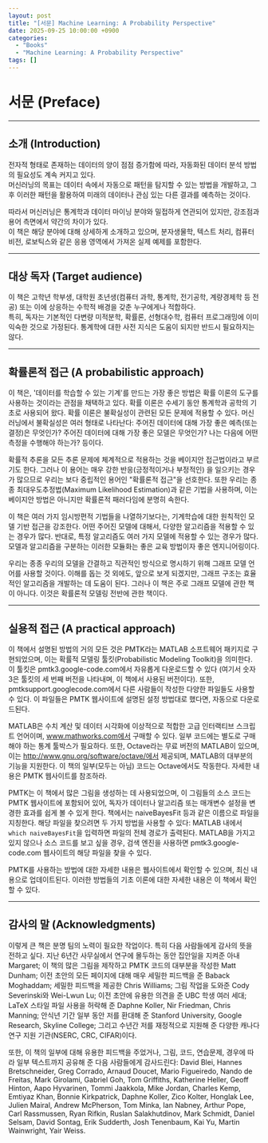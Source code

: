 ```yaml
---
layout: post
title: "[서문] Machine Learning: A Probability Perspective"
date: 2025-09-25 10:00:00 +0900
categories:
  - "Books"
  - "Machine Learning: A Probability Perspective"
tags: []
---
```



# 서문 (Preface)

---

## 소개 (Introduction)

전자적 형태로 존재하는 데이터의 양이 점점 증가함에 따라, 자동화된 데이터 분석 방법의 필요성도 계속 커지고 있다.  
머신러닝의 목표는 데이터 속에서 자동으로 패턴을 탐지할 수 있는 방법을 개발하고, 그 후 이러한 패턴을 활용하여 미래의 데이터나 관심 있는 다른 결과를 예측하는 것이다.  

따라서 머신러닝은 통계학과 데이터 마이닝 분야와 밀접하게 연관되어 있지만, 강조점과 용어 측면에서 약간의 차이가 있다.  
이 책은 해당 분야에 대해 상세하게 소개하고 있으며, 분자생물학, 텍스트 처리, 컴퓨터 비전, 로보틱스와 같은 응용 영역에서 가져온 실제 예제를 포함한다.  

---

## 대상 독자 (Target audience)

이 책은 고학년 학부생, 대학원 초년생(컴퓨터 과학, 통계학, 전기공학, 계량경제학 등 전공) 또는 이에 상응하는 수학적 배경을 갖춘 누구에게나 적합하다.  
특히, 독자는 기본적인 다변량 미적분학, 확률론, 선형대수학, 컴퓨터 프로그래밍에 이미 익숙한 것으로 가정된다. 통계학에 대한 사전 지식은 도움이 되지만 반드시 필요하지는 않다.  

---

## 확률론적 접근 (A probabilistic approach)

이 책은, '데이터를 학습할 수 있는 기계'를 만드는 가장 좋은 방법은 확률 이론의 도구를 사용하는 것이라는 관점을 채택하고 있다. 확률 이론은 수세기 동안 통계학과 공학의 기초로 사용되어 왔다. 확률 이론은 불확실성이 관련된 모든 문제에 적용할 수 있다. 머신러닝에서 불확실성은 여러 형태로 나타난다: 주어진 데이터에 대해 가장 좋은 예측(또는 결정)은 무엇인가? 주어진 데이터에 대해 가장 좋은 모델은 무엇인가? 나는 다음에 어떤 측정을 수행해야 하는가? 등이다.

확률적 추론을 모든 추론 문제에 체계적으로 적용하는 것을 베이지안 접근법이라고 부르기도 한다. 그러나 이 용어는 매우 강한 반응(긍정적이거나 부정적인) 을 일으키는 경우가 많으므로 우리는 보다 중립적인 용어인 "확률론적 접근"을 선호한다. 또한 우리는 종종 최대우도추정법(Maximum Likelihood Estimation)과 같은 기법을 사용하며, 이는 베이지안 방법은 아니지만 확률론적 패러다임에 분명히 속한다.

이 책은 여러 가지 임시방편적 기법들을 나열하기보다는, 기계학습에 대한 원칙적인 모델 기반 접근을 강조한다. 어떤 주어진 모델에 대해서, 다양한 알고리즘을 적용할 수 있는 경우가 많다. 반대로, 특정 알고리즘도 여러 가지 모델에 적용할 수 있는 경우가 많다. 모델과 알고리즘을 구분하는 이러한 모듈화는 좋은 교육 방법이자 좋은 엔지니어링이다.

우리는 종종 우리의 모델을 간결하고 직관적인 방식으로 명시하기 위해 그래프 모델 언어를 사용할 것이다. 이해를 돕는 것 외에도, 앞으로 보게 되겠지만, 그래프 구조는 효율적인 알고리즘을 개발하는 데 도움이 된다. 그러나 이 책은 주로 그래프 모델에 관한 책이 아니다. 이것은 확률론적 모델링 전반에 관한 책이다.

---

## 실용적 접근 (A practical approach)

이 책에서 설명된 방법의 거의 모든 것은 PMTK라는 MATLAB 소프트웨어 패키지로 구현되었으며, 이는 확률적 모델링 툴킷(Probabilistic Modeling Toolkit)을 의미한다. 이 툴킷은 pmtk3.google-code.com에서 자유롭게 다운로드할 수 있다 (여기서 숫자 3은 툴킷의 세 번째 버전을 나타내며, 이 책에서 사용된 버전이다). 또한, pmtksupport.googlecode.com에서 다른 사람들이 작성한 다양한 파일들도 사용할 수 있다. 이 파일들은 PMTK 웹사이트에 설명된 설정 방법대로 했다면, 자동으로 다운로드된다.

MATLAB은 수치 계산 및 데이터 시각화에 이상적으로 적합한 고급 인터랙티브 스크립트 언어이며, www.mathworks.com에서 구매할 수 있다. 일부 코드에는 별도로 구매해야 하는 통계 툴박스가 필요하다. 또한, Octave라는 무료 버전의 MATLAB이 있으며, 이는 http://www.gnu.org/software/octave/에서 제공되며, MATLAB의 대부분의 기능을 지원한다. 이 책의 일부(모두는 아님) 코드는 Octave에서도 작동한다. 자세한 내용은 PMTK 웹사이트를 참조하라.

PMTK는 이 책에서 많은 그림을 생성하는 데 사용되었으며, 이 그림들의 소스 코드는 PMTK 웹사이트에 포함되어 있어, 독자가 데이터나 알고리즘 또는 매개변수 설정을 변경한 효과를 쉽게 볼 수 있게 한다. 책에서는 naiveBayesFit 등과 같은 이름으로 파일을 지칭한다. 해당 파일을 찾으려면 두 가지 방법을 사용할 수 있다: MATLAB 내에서 ```which naiveBayesFit```을 입력하면 파일의 전체 경로가 출력된다. MATLAB을 가지고 있지 않으나 소스 코드를 보고 싶을 경우, 검색 엔진을 사용하면 pmtk3.google-code.com 웹사이트의 해당 파일을 찾을 수 있다.

PMTK를 사용하는 방법에 대한 자세한 내용은 웹사이트에서 확인할 수 있으며, 최신 내용으로 업데이트된다. 이러한 방법들의 기초 이론에 대한 자세한 내용은 이 책에서 확인할 수 있다.

---

## 감사의 말 (Acknowledgments)

이렇게 큰 책은 분명 팀의 노력이 필요한 작업이다. 특히 다음 사람들에게 감사의 뜻을 전하고 싶다.
지난 6년간 사무실에서 연구에 몰두하는 동안 집안일을 지켜준 아내 Margaret; 이 책의 많은 그림을 제작하고 PMTK 코드의 대부분을 작성한 Matt Dunham; 이전 초안의 모든 페이지에 대해 매우 세밀한 피드백을 준 Baback Moghaddam; 세밀한 피드백을 제공한 Chris Williams; 그림 작업을 도와준 Cody Severinski와 Wei-Lwun Lu; 이전 초안에 유용한 의견을 준 UBC 학생 여러 세대; LaTeX 스타일 파일 사용을 허락해 준 Daphne Koller, Nir Friedman, Chris Manning; 안식년 기간 일부 동안 저를 환대해 준 Stanford University, Google Research, Skyline College; 그리고 수년간 저를 재정적으로 지원해 준 다양한 캐나다 연구 지원 기관(NSERC, CRC, CIFAR)이다.

또한, 이 책의 일부에 대해 유용한 피드백을 주었거나, 그림, 코드, 연습문제, 경우에 따라 일부 텍스트까지 공유해 준 다음 사람들에게 감사드린다:
David Blei, Hannes Bretschneider, Greg Corrado, Arnaud Doucet, Mario Figueiredo, Nando de Freitas, Mark Girolami, Gabriel Goh, Tom Griffiths, Katherine Heller, Geoff Hinton, Aapo Hyvarinen, Tommi Jaakkola, Mike Jordan, Charles Kemp, Emtiyaz Khan, Bonnie Kirkpatrick, Daphne Koller, Zico Kolter, Honglak Lee, Julien Mairal, Andrew McPherson, Tom Minka, Ian Nabney, Arthur Pope, Carl Rassmussen, Ryan Rifkin, Ruslan Salakhutdinov, Mark Schmidt, Daniel Selsam, David Sontag, Erik Sudderth, Josh Tenenbaum, Kai Yu, Martin Wainwright, Yair Weiss.